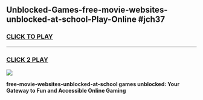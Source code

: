 
## Unblocked-Games-free-movie-websites-unblocked-at-school-Play-Online #jch37
<h3>
<a href="https://news.freeplayer.one?title=free-movie-websites-unblocked-at-school&ref=3">CLICK TO PLAY</a></h3>
<hr>

<h3>
<a href="https://news.freeplayer.one?title=free-movie-websites-unblocked-at-school&ref=3">CLICK 2 PLAY</a>
  
</h3>

<a href="https://news.freeplayer.one?title=free-movie-websites-unblocked-at-school&ref=3"><img src="https://clearcache.store/games.png"></a>


**free-movie-websites-unblocked-at-school games unblocked: Your Gateway to Fun and Accessible Online Gaming**
